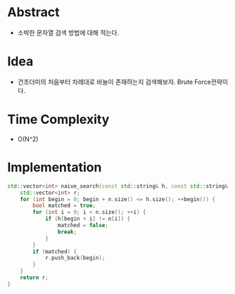 # Abstract

- 소박한 문자열 검색 방법에 대해 적는다.

# Idea

- 건초더미의 처음부터 차례대로 바늘이 존재하는지 검색해보자. Brute
  Force전략이다.

# Time Complexity

- O(N^2)

# Implementation

```cpp
std::vector<int> naive_search(const std::string& h, const std::string& n) {
    std::vector<int> r;
    for (int begin = 0; begin + n.size() <= h.size(); ++begin()) {
        bool matched = true;
        for (int i = 0; i < n.size(); ++i) {
            if (h[begin + i] != n[i]) {
                matched = false;
                break;
            }
        }
        if (matched) {
            r.push_back(begin);
        }
    }
    return r;
}
```
